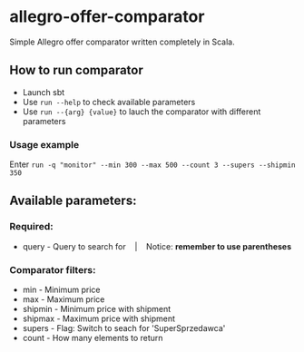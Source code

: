 # allegro-offer-comparator
Simple Allegro offer comparator written completely in Scala.

## How to run comparator
* Launch sbt
* Use `run --help` to check available parameters
* Use `run --{arg} {value}` to lauch the comparator with different parameters

### Usage example
Enter `run -q "monitor" --min 300 --max 500 --count 3 --supers --shipmin 350`

## Available parameters:
### Required:
* query - Query to search for &nbsp;&nbsp; | &nbsp;&nbsp; Notice:  **remember to use parentheses**

### Comparator filters:
* min - Minimum price
* max - Maximum price
* shipmin - Minimum price with shipment
* shipmax - Maximum price with shipment
* supers - Flag: Switch to seach for 'SuperSprzedawca'
* count - How many elements to return
